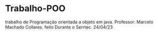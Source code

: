 # Trabalho-POO
trabalho de  Programação orientada a objeto em java. 
Professor: Marcelo Machado Collares.
feito Durante o Serrtec. 24/04/23
